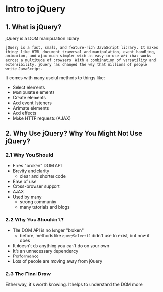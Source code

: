 # Intro to jQuery

## 1. What is jQuery?

jQuery is a DOM manipulation library

`jQuery is a fast, small, and feature-rich JavaScript library. It makes things like HTML document traversal and manipulation, event handling, animation, and Ajax much simpler with an easy-to-use API that works across a multitude of browsers. With a combination of versatility and extensibility, jQuery has changed the way that millions of people write JavaScript. `

It comes with many useful methods to things like:

- Select elements
- Manipulate elements
- Create elements
- Add event listeners
- Animate elements
- Add effects
- Make HTTP requests (AJAX)

## 2. Why Use jQuery? Why You Might Not Use jQuery?

### 2.1 Why You Should

- Fixes "broken" DOM API
- Brevity and clarity
    - clear and shorter code
- Ease of use
- Cross-browser support
- AJAX
- Used by many
    - strong community
    - many tutorials and blogs

### 2.2 Why You Shouldn't?

- The DOM API is no longer "broken"
    - before, methods like `querySelect()` didn't use to exist, but now it does
- It doesn't do anything you can't do on your own
- It's an unnecessary dependency
- Performance
- Lots of people are moving away from jQuery

### 2.3 The Final Draw

Either way, it's worth knowing. It helps to understand the DOM more
